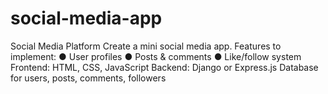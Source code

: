# social-media-app
Social Media Platform Create a mini social media app. Features to implement: ● User profiles ● Posts &amp; comments ● Like/follow system Frontend: HTML, CSS, JavaScript Backend: Django or Express.js Database for users, posts, comments, followers
